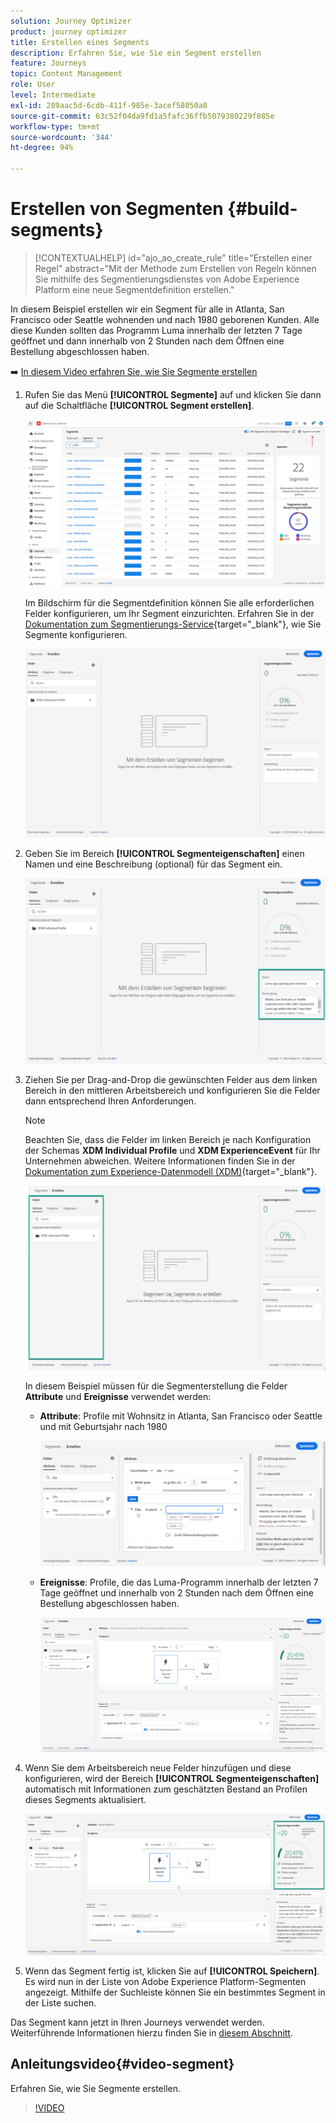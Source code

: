 ```yaml
---
solution: Journey Optimizer
product: journey optimizer
title: Erstellen eines Segments
description: Erfahren Sie, wie Sie ein Segment erstellen
feature: Journeys
topic: Content Management
role: User
level: Intermediate
exl-id: 289aac5d-6cdb-411f-985e-3acef58050a8
source-git-commit: 63c52f04da9fd1a5fafc36ffb5079380229f885e
workflow-type: tm+mt
source-wordcount: '344'
ht-degree: 94%

---
```


# Erstellen von Segmenten {#build-segments}

>[!CONTEXTUALHELP]
>id="ajo_ao_create_rule"
>title="Erstellen einer Regel"
>abstract="Mit der Methode zum Erstellen von Regeln können Sie mithilfe des Segmentierungsdienstes von Adobe Experience Platform eine neue Segmentdefinition erstellen."

In diesem Beispiel erstellen wir ein Segment für alle in Atlanta, San Francisco oder Seattle wohnenden und nach 1980 geborenen Kunden. Alle diese Kunden sollten das Programm Luma innerhalb der letzten 7 Tage geöffnet und dann innerhalb von 2 Stunden nach dem Öffnen eine Bestellung abgeschlossen haben.

➡️ [In diesem Video erfahren Sie, wie Sie Segmente erstellen](#video-segment)

1. Rufen Sie das Menü **[!UICONTROL Segmente]** auf und klicken Sie dann auf die Schaltfläche **[!UICONTROL Segment erstellen]**.

   ![](assets/create-segment.png)

   Im Bildschirm für die Segmentdefinition können Sie alle erforderlichen Felder konfigurieren, um Ihr Segment einzurichten. Erfahren Sie in der [Dokumentation zum Segmentierungs-Service](https://experienceleague.adobe.com/docs/experience-platform/segmentation/ui/overview.html?lang=de){target=&quot;_blank&quot;}, wie Sie Segmente konfigurieren.

   ![](assets/segment-builder.png)

1. Geben Sie im Bereich **[!UICONTROL Segmenteigenschaften]** einen Namen und eine Beschreibung (optional) für das Segment ein.

   ![](assets/segment-properties.png)

1. Ziehen Sie per Drag-and-Drop die gewünschten Felder aus dem linken Bereich in den mittleren Arbeitsbereich und konfigurieren Sie die Felder dann entsprechend Ihren Anforderungen.

   >[!NOTE]
   >
   >Beachten Sie, dass die Felder im linken Bereich je nach Konfiguration der Schemas **XDM Individual Profile** und **XDM ExperienceEvent** für Ihr Unternehmen abweichen.  Weitere Informationen finden Sie in der [Dokumentation zum Experience-Datenmodell (XDM)](https://experienceleague.adobe.com/docs/experience-platform/xdm/home.html?lang=de){target=&quot;_blank&quot;}.

   ![](assets/drag-fields.png)

   In diesem Beispiel müssen für die Segmenterstellung die Felder **Attribute** und **Ereignisse** verwendet werden:

   * **Attribute**: Profile mit Wohnsitz in Atlanta, San Francisco oder Seattle und mit Geburtsjahr nach 1980

      ![](assets/add-attributes.png)

   * **Ereignisse**: Profile, die das Luma-Programm innerhalb der letzten 7 Tage geöffnet und innerhalb von 2 Stunden nach dem Öffnen eine Bestellung abgeschlossen haben.

      ![](assets/add-events.png)

1. Wenn Sie dem Arbeitsbereich neue Felder hinzufügen und diese konfigurieren, wird der Bereich **[!UICONTROL Segmenteigenschaften]** automatisch mit Informationen zum geschätzten Bestand an Profilen dieses Segments aktualisiert.

   ![](assets/segment-estimate.png)

1. Wenn das Segment fertig ist, klicken Sie auf **[!UICONTROL Speichern]**. Es wird nun in der Liste von Adobe Experience Platform-Segmenten angezeigt. Mithilfe der Suchleiste können Sie ein bestimmtes Segment in der Liste suchen.

Das Segment kann jetzt in Ihren Journeys verwendet werden. Weiterführende Informationen hierzu finden Sie in [diesem Abschnitt](../segment/about-segments.md).

## Anleitungsvideo{#video-segment}

Erfahren Sie, wie Sie Segmente erstellen.

>[!VIDEO](https://video.tv.adobe.com/v/334281?quality=12)
